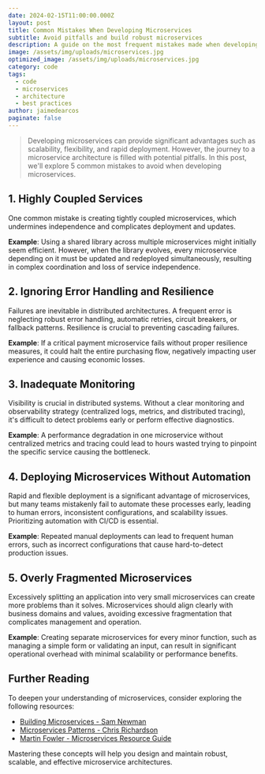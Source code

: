 ```yaml
---
date: 2024-02-15T11:00:00.000Z
layout: post
title: Common Mistakes When Developing Microservices
subtitle: Avoid pitfalls and build robust microservices
description: A guide on the most frequent mistakes made when developing microservices, with practical examples.
image: /assets/img/uploads/microservices.jpg
optimized_image: /assets/img/uploads/microservices.jpg
category: code
tags:
  - code
  - microservices
  - architecture
  - best practices
author: jaimedearcos
paginate: false 
---
```

 

> Developing microservices can provide significant advantages such as scalability, flexibility, and rapid deployment. However, the journey to a microservice architecture is filled with potential pitfalls. In this post, we'll explore 5 common mistakes to avoid when developing microservices.

## 1. Highly Coupled Services

One common mistake is creating tightly coupled microservices, which undermines independence and complicates deployment and updates.

**Example**: Using a shared library across multiple microservices might initially seem efficient. However, when the library evolves, every microservice depending on it must be updated and redeployed simultaneously, resulting in complex coordination and loss of service independence.

## 2. Ignoring Error Handling and Resilience

Failures are inevitable in distributed architectures. A frequent error is neglecting robust error handling, automatic retries, circuit breakers, or fallback patterns. Resilience is crucial to preventing cascading failures.

**Example**: If a critical payment microservice fails without proper resilience measures, it could halt the entire purchasing flow, negatively impacting user experience and causing economic losses.

## 3. Inadequate Monitoring

Visibility is crucial in distributed systems. Without a clear monitoring and observability strategy (centralized logs, metrics, and distributed tracing), it's difficult to detect problems early or perform effective diagnostics.

**Example**: A performance degradation in one microservice without centralized metrics and tracing could lead to hours wasted trying to pinpoint the specific service causing the bottleneck.

## 4. Deploying Microservices Without Automation

Rapid and flexible deployment is a significant advantage of microservices, but many teams mistakenly fail to automate these processes early, leading to human errors, inconsistent configurations, and scalability issues. Prioritizing automation with CI/CD is essential.

**Example**: Repeated manual deployments can lead to frequent human errors, such as incorrect configurations that cause hard-to-detect production issues.

## 5. Overly Fragmented Microservices

Excessively splitting an application into very small microservices can create more problems than it solves. Microservices should align clearly with business domains and values, avoiding excessive fragmentation that complicates management and operation.

**Example**: Creating separate microservices for every minor function, such as managing a simple form or validating an input, can result in significant operational overhead with minimal scalability or performance benefits.

## Further Reading

To deepen your understanding of microservices, consider exploring the following resources:

- [Building Microservices - Sam Newman](https://microservices.io/book)
- [Microservices Patterns - Chris Richardson](https://martinfowler.com/microservices/)
- [Martin Fowler - Microservices Resource Guide](https://samnewman.io/books/building_microservices/)

Mastering these concepts will help you design and maintain robust, scalable, and effective microservice architectures.
  
 